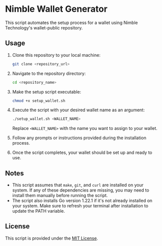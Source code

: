 # Nimble Wallet Generator

This script automates the setup process for a wallet using Nimble Technology's wallet-public repository.

## Usage

1. Clone this repository to your local machine:

    ```bash
    git clone <repository_url>
    ```

2. Navigate to the repository directory:

    ```bash
    cd <repository_name>
    ```

3. Make the setup script executable:

    ```bash
    chmod +x setup_wallet.sh
    ```

4. Execute the script with your desired wallet name as an argument:

    ```bash
    ./setup_wallet.sh <WALLET_NAME>
    ```

    Replace `<WALLET_NAME>` with the name you want to assign to your wallet.

5. Follow any prompts or instructions provided during the installation process.

6. Once the script completes, your wallet should be set up and ready to use.

## Notes

- This script assumes that `make`, `git`, and `curl` are installed on your system. If any of these dependencies are missing, you may need to install them manually before running the script.
- The script also installs Go version 1.22.1 if it's not already installed on your system. Make sure to refresh your terminal after installation to update the PATH variable.

## License

This script is provided under the [MIT License](LICENSE).
